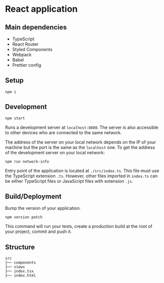 # React application

## Main dependencies

-   TypeScript
-   React Router
-   Styled Components
-   Webpack
-   Babel
-   Prettier config

## Setup

    npm i

## Development

    npm start

Runs a development server at `localhost:8080`. The server is also accessible to other devices who are connected to the same network.

The address of the server on your local network depends on the IP of your machine but the port is the same as the `localhost` one. To get the address of the development server on your local network:

    npm run network-info

Entry point of the application is located at `./src/index.ts`. This file must use the TypeScript extension `.ts`. However, other files imported in `index.ts` can be either TypeScript files or JavaScript files with extension `.js`.

## Build/Deployment

Bump the version of your application.

    npm version patch

This command will run your tests, create a production build at the root of your project, commit and push it.

## Structure

    src
    ├── components
    ├── views
    ├── index.tsx
    ├── index.html
